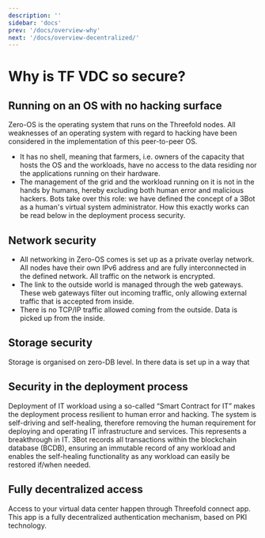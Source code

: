 ```yaml
---
description: ''
sidebar: 'docs'
prev: '/docs/overview-why'
next: '/docs/overview-decentralized/'
---
```


# Why is TF VDC so secure?

## Running on an OS with no hacking surface

Zero-OS is the operating system that runs on the Threefold nodes. All weaknesses of an operating system with regard to hacking have been considered in the implementation of this peer-to-peer OS. 
- It has no shell, meaning that farmers, i.e. owners of the capacity that hosts the OS and the workloads, have no access to the data residing nor the applications running on their hardware. 
- The management of the grid and the workload running on it is not in the hands by humans, hereby excluding both human error and malicious hackers. Bots take over this role: we have defined the concept of a 3Bot as a human's virtual system administrator. How this exactly works can be read below in the deployment process security. 

## Network security

- All networking in Zero-OS comes is set up as a private overlay network. All nodes have their own IPv6 address and are fully interconnected in the defined network. All traffic on the network is encrypted.  
- The link to the outside world is managed through the web gateways. These web gateways filter out incoming traffic, only allowing external traffic that is accepted from inside. 
- There is no TCP/IP traffic allowed coming from the outside. Data is picked up from the inside. 

## Storage security

Storage is organised on zero-DB level. In there data is set up in a way that 

## Security in the deployment process

Deployment of IT workload using a so-called “Smart Contract for IT” makes the deployment process resilient to human error and hacking. The system is self-driving and self-healing, therefore removing the human requirement for deploying and operating IT infrastructure and services. This represents a breakthrough in IT. 3Bot records all transactions within the blockchain database (BCDB), ensuring an immutable record of any workload and enables the self-healing functionality as any workload can easily be restored if/when needed.


## Fully decentralized access

Access to your virtual data center happen through Threefold connect app. This app is a fully decentralized authentication mechanism, based on PKI technology. 

